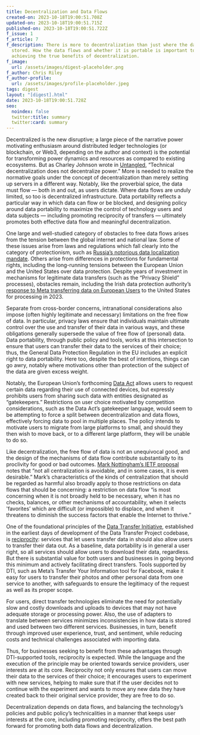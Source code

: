 ```yaml
---
title: Decentralization and Data Flows
created-on: 2023-10-18T19:00:51.708Z
updated-on: 2023-10-18T19:00:51.715Z
published-on: 2023-10-18T19:00:51.722Z
f_issue: 1
f_article: 7
f_description: There is more to decentralization than just where the data is
  stored. How the data flows and whether it is portable is important to
  achieving the true benefits of decentralization.
f_image:
  url: /assets/images/digest-placeholder.png
f_author: Chris Riley
f_author-profile:
  url: /assets/images/profile-placeholder.jpeg
tags: digest
layout: "[digest].html"
date: 2023-10-18T19:00:51.728Z
seo:
  noindex: false
  twitter:title: summary
  twitter:card: summary
---
```

Decentralized is the new disruptive; a large piece of the narrative power motivating enthusiasm around distributed ledger technologies (or blockchain, or Web3, depending on the author and context) is the potential for transforming power dynamics and resources as compared to existing ecosystems. But as Charley Johnson wrote in [Untangled](https://untangled.substack.com/p/crypto-is-not-decentralized?utm_source=profile&utm_medium=reader2), “Technical decentralization does not decentralize power.” More is needed to realize the normative goals under the concept of decentralization than merely setting up servers in a different way. Notably, like the proverbial spice, the data must flow — both in and out, as users dictate. Where data flows are unduly limited, so too is decentralized infrastructure. Data portability reflects a particular way in which data can flow or be blocked, and designing policy around data portability to maximize the control of technology users and data subjects — including promoting reciprocity of transfers — ultimately promotes both effective data flow and meaningful decentralization.



One large and well-studied category of obstacles to free data flows arises from the tension between the global internet and national law. Some of these issues arise from laws and regulations which fall clearly into the category of protectionism, such as [Russia’s notorious data localization mandate](https://www.brookings.edu/techstream/russia-is-weaponizing-its-data-laws-against-foreign-organizations/). Others arise from differences in protections for fundamental rights, including the long-running tensions between the European Union and the United States over data protection. Despite years of investment in mechanisms for legitimate data transfers (such as the “Privacy Shield” processes), obstacles remain, including the Irish data protection authority’s [response to Meta transferring data on European Users](https://www.politico.eu/article/facebook-meta-faces-may-d-day-for-transatlantic-data-flows-privacy/) to the United States for processing in 2023.



Separate from cross-border concerns, intranational considerations also impose (often highly legitimate and necessary) limitations on the free flow of data. In particular, privacy laws ensure that individuals maintain ultimate control over the use and transfer of their data in various ways, and these obligations generally supersede the value of free flow of (personal) data. Data portability, through public policy and tools, works at this intersection to ensure that users can transfer their data to the services of their choice; thus, the General Data Protection Regulation in the EU includes an explicit right to data portability. Here too, despite the best of intentions, things can go awry, notably where motivations other than protection of the subject of the data are given excess weight.



Notably, the European Union’s forthcoming [Data Act](https://www.cliffordchance.com/insights/resources/blogs/talking-tech/en/articles/2022/03/the-data-act--a-proposed-new-framework-for-data-access-and-porti.html) allows users to request certain data regarding their use of connected devices, but expressly prohibits users from sharing such data with entities designated as “gatekeepers.” Restrictions on user choice motivated by competition considerations, such as the Data Act’s gatekeeper language, would seem to be attempting to force a split between decentralization and data flows, effectively forcing data to pool in multiple places. The policy intends to motivate users to migrate from large platforms to small, and should they then wish to move back, or to a different large platform, they will be unable to do so.



Like decentralization, the free flow of data is not an unequivocal good, and the design of the mechanisms of data flow contribute substantially to its proclivity for good or bad outcomes. [Mark Nottingham’s IETF proposal](https://www.ietf.org/archive/id/draft-nottingham-avoiding-internet-centralization-09.html) notes that “not all centralization is avoidable, and in some cases, it is even desirable.” Mark’s characteristics of the kinds of centralization that should be regarded as harmful also broadly apply to those restrictions on data flows that should be concerning: a restriction on data flow “is most concerning when it is not broadly held to be necessary, when it has no checks, balances, or other mechanisms of accountability, when it selects 'favorites’ which are difficult (or impossible) to displace, and when it threatens to diminish the success factors that enable the Internet to thrive.”



One of the foundational principles of the [Data Transfer Initiative](https://dtinit.org/), established in the earliest days of development of the Data Transfer Project codebase, is [reciprocity](https://dtinit.org/dtp-overview.pdf#h.xr8k825okwys): services that let users transfer data in should also allow users to transfer their data out. As a baseline, data portability is in general a user right, so all services should allow users to download their data, regardless. But there is substantial value for both users and businesses in going beyond this minimum and actively facilitating direct transfers. Tools supported by DTI, such as Meta’s Transfer Your Information tool for Facebook, make it easy for users to transfer their photos and other personal data from one service to another, with safeguards to ensure the legitimacy of the request as well as its proper scope.



For users, direct transfer technologies eliminate the need for potentially slow and costly downloads and uploads to devices that may not have adequate storage or processing power. Also, the use of adapters to translate between services minimizes inconsistencies in how data is stored and used between two different services. Businesses, in turn, benefit through improved user experience, trust, and sentiment, while reducing costs and technical challenges associated with importing data.



Thus, for businesses seeking to benefit from these advantages through DTI-supported tools, reciprocity is expected. While the language and the execution of the principle may be oriented towards service providers, user interests are at its core. Reciprocity not only ensures that users can move their data to the services of their choice; it encourages users to experiment with new services, helping to make sure that if the user decides not to continue with the experiment and wants to move any new data they have created back to their original service provider, they are free to do so.



Decentralization depends on data flows, and balancing the technology’s policies and public policy’s technicalities in a manner that keeps user interests at the core, including promoting reciprocity, offers the best path forward for promoting both data flows and decentralization.
